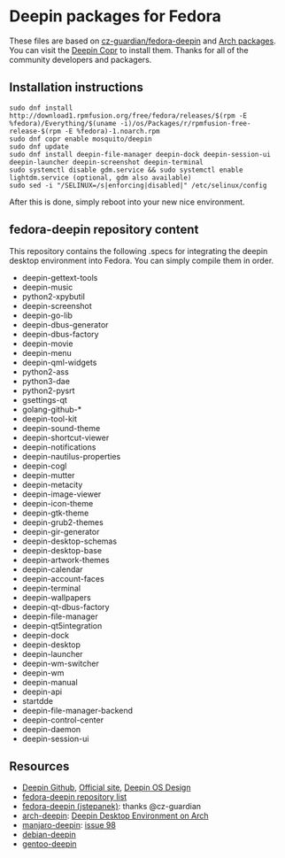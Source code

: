 # Deepin packages for Fedora

These files are based on [cz-guardian/fedora-deepin](https://github.com/cz-guardian/fedora-deepin/) and [Arch packages](https://www.archlinux.org/packages/?q=deepin). You can visit the [Deepin Copr](https://copr.fedorainfracloud.org/coprs/mosquito/deepin/) to install them. Thanks for all of the community developers and packagers.


## Installation instructions
    sudo dnf install http://download1.rpmfusion.org/free/fedora/releases/$(rpm -E %fedora)/Everything/$(uname -i)/os/Packages/r/rpmfusion-free-release-$(rpm -E %fedora)-1.noarch.rpm
    sudo dnf copr enable mosquito/deepin
    sudo dnf update
    sudo dnf install deepin-file-manager deepin-dock deepin-session-ui deepin-launcher deepin-screenshot deepin-terminal
    sudo systemctl disable gdm.service && sudo systemctl enable lightdm.service (optional, gdm also available)
    sudo sed -i "/SELINUX=/s|enforcing|disabled|" /etc/selinux/config

After this is done, simply reboot into your new nice environment.


## fedora-deepin repository content

This repository contains the following .specs for integrating the deepin desktop environment into Fedora. You can simply compile them in order.
* deepin-gettext-tools
* deepin-music
* python2-xpybutil
* deepin-screenshot
* deepin-go-lib
* deepin-dbus-generator
* deepin-dbus-factory
* deepin-movie
* deepin-menu
* deepin-qml-widgets
* python2-ass
* python3-dae
* python2-pysrt
* gsettings-qt
* golang-github-*
* deepin-tool-kit
* deepin-sound-theme
* deepin-shortcut-viewer
* deepin-notifications
* deepin-nautilus-properties
* deepin-cogl
* deepin-mutter
* deepin-metacity
* deepin-image-viewer
* deepin-icon-theme
* deepin-gtk-theme
* deepin-grub2-themes
* deepin-gir-generator
* deepin-desktop-schemas
* deepin-desktop-base
* deepin-artwork-themes
* deepin-calendar
* deepin-account-faces
* deepin-terminal
* deepin-wallpapers
* deepin-qt-dbus-factory
* deepin-file-manager
* deepin-qt5integration
* deepin-dock
* deepin-desktop
* deepin-launcher
* deepin-wm-switcher
* deepin-wm
* deepin-manual
* deepin-api
* startdde
* deepin-file-manager-backend
* deepin-control-center
* deepin-daemon
* deepin-session-ui


## Resources
* [Deepin Github](https://github.com/linuxdeepin/), [Official site](https://www.deepin.org/en/), [Deepin OS Design](https://my.oschina.net/ManateeLazyCat/blog/831104)
* [fedora-deepin repository list](https://copr.fedorainfracloud.org/coprs/mosquito/deepin/packages/)
* [fedora-deepin (jstepanek)](https://github.com/cz-guardian/fedora-deepin/): thanks @cz-guardian
* [arch-deepin](https://github.com/fasheng/arch-deepin/): [Deepin Desktop Environment on Arch](https://bbs.archlinux.org/viewtopic.php?id=181861)
* [manjaro-deepin](https://github.com/manjaro/packages-community/): [issue 98](https://github.com/fasheng/arch-deepin/issues/98)
* [debian-deepin](https://github.com/debiancn/repo/issues/31)
* [gentoo-deepin](https://github.com/zhtengw/deepin-overlay/)

